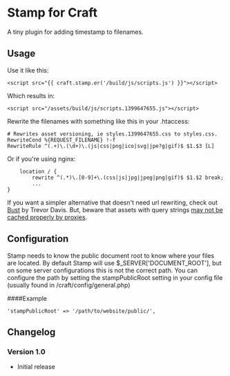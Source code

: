 Stamp for Craft
===========

A tiny plugin for adding timestamp to filenames. 


Usage
---
Use it like this:
 
    <script src="{{ craft.stamp.er('/build/js/scripts.js') }}"></script> 

Which results in:

    <script src="/assets/build/js/scripts.1399647655.js"></script>

Rewrite the filenames with something like this in your .htaccess:

    # Rewrites asset versioning, ie styles.1399647655.css to styles.css.
    RewriteCond %{REQUEST_FILENAME} !-f
    RewriteRule ^(.+)\.(\d+)\.(js|css|png|ico|svg|jpe?g|gif)$ $1.$3 [L]

Or if you're using nginx:

		location / {
  			rewrite ^(.*)\.[0-9]+\.(css|js|jpg|jpeg|png|gif)$ $1.$2 break;
    		...
  	}

If you want a simpler alternative that doesn't need url rewriting, check out [Bust](https://github.com/davist11/craft-bust/)
by Trevor Davis. But, beware that assets with query strings [may not be cached properly by proxies](http://www.stevesouders.com/blog/2008/08/23/revving-filenames-dont-use-querystring/).


Configuration
---
Stamp needs to know the public document root to know where your files are located. By default
Stamp will use $_SERVER['DOCUMENT_ROOT'], but on some server configurations this is not the correct 
path. You can configure the path by setting the stampPublicRoot setting in your config file 
(usually found in /craft/config/general.php)
 
####Example

    'stampPublicRoot' => '/path/to/website/public/',


Changelog
---
### Version 1.0
 - Initial release